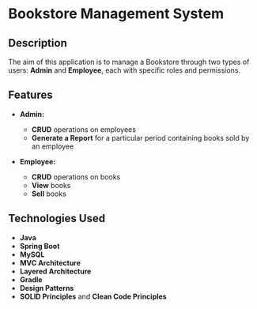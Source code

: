 # Bookstore Management System

## Description

The aim of this application is to manage a Bookstore through two types of users: **Admin** and **Employee**, each with specific roles and permissions. 

## Features

- **Admin:**
  - **CRUD** operations on employees
  - **Generate a Report** for a particular period containing books sold by an employee
 
- **Employee:**
  - **CRUD** operations on books
  - **View** books 
  - **Sell** books
 
## Technologies Used

- **Java**
- **Spring Boot**
- **MySQL**
- **MVC Architecture** 
- **Layered Architecture** 
- **Gradle**
- **Design Patterns**
- **SOLID Principles** and **Clean Code Principles** 
  
